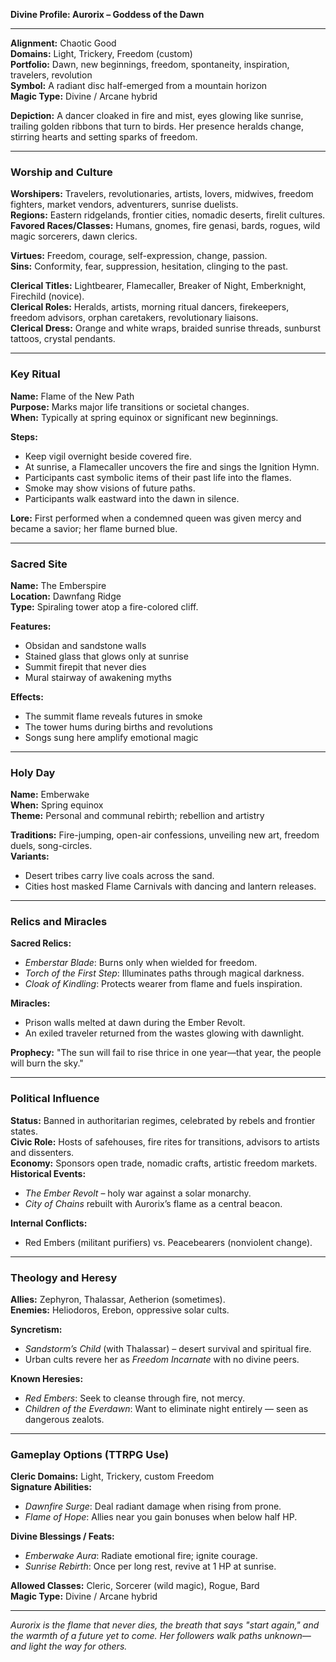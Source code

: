 **Divine Profile: Aurorix – Goddess of the Dawn**

---

**Alignment:** Chaotic Good  
**Domains:** Light, Trickery, Freedom (custom)  
**Portfolio:** Dawn, new beginnings, freedom, spontaneity, inspiration, travelers, revolution  
**Symbol:** A radiant disc half-emerged from a mountain horizon  
**Magic Type:** Divine / Arcane hybrid  

**Depiction:** A dancer cloaked in fire and mist, eyes glowing like sunrise, trailing golden ribbons that turn to birds. Her presence heralds change, stirring hearts and setting sparks of freedom.

---

### Worship and Culture

**Worshipers:** Travelers, revolutionaries, artists, lovers, midwives, freedom fighters, market vendors, adventurers, sunrise duelists.  
**Regions:** Eastern ridgelands, frontier cities, nomadic deserts, firelit cultures.  
**Favored Races/Classes:** Humans, gnomes, fire genasi, bards, rogues, wild magic sorcerers, dawn clerics.

**Virtues:** Freedom, courage, self-expression, change, passion.  
**Sins:** Conformity, fear, suppression, hesitation, clinging to the past.

**Clerical Titles:** Lightbearer, Flamecaller, Breaker of Night, Emberknight, Firechild (novice).  
**Clerical Roles:** Heralds, artists, morning ritual dancers, firekeepers, freedom advisors, orphan caretakers, revolutionary liaisons.  
**Clerical Dress:** Orange and white wraps, braided sunrise threads, sunburst tattoos, crystal pendants.

---

### Key Ritual

**Name:** Flame of the New Path  
**Purpose:** Marks major life transitions or societal changes.  
**When:** Typically at spring equinox or significant new beginnings.

**Steps:**
- Keep vigil overnight beside covered fire.
- At sunrise, a Flamecaller uncovers the fire and sings the Ignition Hymn.
- Participants cast symbolic items of their past life into the flames.
- Smoke may show visions of future paths.
- Participants walk eastward into the dawn in silence.

**Lore:** First performed when a condemned queen was given mercy and became a savior; her flame burned blue.

---

### Sacred Site

**Name:** The Emberspire  
**Location:** Dawnfang Ridge  
**Type:** Spiraling tower atop a fire-colored cliff.

**Features:**
- Obsidan and sandstone walls
- Stained glass that glows only at sunrise
- Summit firepit that never dies
- Mural stairway of awakening myths

**Effects:**
- The summit flame reveals futures in smoke
- The tower hums during births and revolutions
- Songs sung here amplify emotional magic

---

### Holy Day

**Name:** Emberwake  
**When:** Spring equinox  
**Theme:** Personal and communal rebirth; rebellion and artistry

**Traditions:** Fire-jumping, open-air confessions, unveiling new art, freedom duels, song-circles.  
**Variants:**
- Desert tribes carry live coals across the sand.
- Cities host masked Flame Carnivals with dancing and lantern releases.

---

### Relics and Miracles

**Sacred Relics:**
- *Emberstar Blade*: Burns only when wielded for freedom.
- *Torch of the First Step*: Illuminates paths through magical darkness.
- *Cloak of Kindling*: Protects wearer from flame and fuels inspiration.

**Miracles:**
- Prison walls melted at dawn during the Ember Revolt.
- An exiled traveler returned from the wastes glowing with dawnlight.

**Prophecy:** "The sun will fail to rise thrice in one year—that year, the people will burn the sky."

---

### Political Influence

**Status:** Banned in authoritarian regimes, celebrated by rebels and frontier states.  
**Civic Role:** Hosts of safehouses, fire rites for transitions, advisors to artists and dissenters.  
**Economy:** Sponsors open trade, nomadic crafts, artistic freedom markets.  
**Historical Events:**
- *The Ember Revolt* – holy war against a solar monarchy.
- *City of Chains* rebuilt with Aurorix’s flame as a central beacon.

**Internal Conflicts:**
- Red Embers (militant purifiers) vs. Peacebearers (nonviolent change).

---

### Theology and Heresy

**Allies:** Zephyron, Thalassar, Aetherion (sometimes).  
**Enemies:** Heliodoros, Erebon, oppressive solar cults.  

**Syncretism:**
- *Sandstorm’s Child* (with Thalassar) – desert survival and spiritual fire.
- Urban cults revere her as *Freedom Incarnate* with no divine peers.

**Known Heresies:**
- *Red Embers*: Seek to cleanse through fire, not mercy.
- *Children of the Everdawn*: Want to eliminate night entirely — seen as dangerous zealots.

---

### Gameplay Options (TTRPG Use)

**Cleric Domains:** Light, Trickery, custom Freedom  
**Signature Abilities:**
- *Dawnfire Surge*: Deal radiant damage when rising from prone.
- *Flame of Hope*: Allies near you gain bonuses when below half HP.

**Divine Blessings / Feats:**
- *Emberwake Aura*: Radiate emotional fire; ignite courage.
- *Sunrise Rebirth*: Once per long rest, revive at 1 HP at sunrise.

**Allowed Classes:** Cleric, Sorcerer (wild magic), Rogue, Bard  
**Magic Type:** Divine / Arcane hybrid

---

*Aurorix is the flame that never dies, the breath that says "start again," and the warmth of a future yet to come. Her followers walk paths unknown—and light the way for others.*

